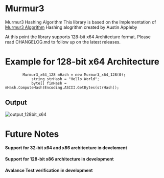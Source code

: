# Murmur3
Murmur3 Hashing Algorithm
This library is based on the Implementation of [Murmur3 Algorithm](https://github.com/aappleby/smhasher/wiki/MurmurHash3) Hashing alogrithm created by Austin Appleby 

At this point the library supports 128-bit x64 Architecture format.
Please read CHANGELOG.md to follow up on the latest releases.

# Example for 128-bit x64 Architecture

```
	    Murmur3_x64_128 mHash = new Murmur3_x64_128(0);
            string strHash = "Hello World";
            byte[] finHash = mHash.ComputeHash(Encoding.ASCII.GetBytes(strHash));
```
## Output
![output_128bit_x64](https://user-images.githubusercontent.com/10596504/42173045-ccb4998c-7deb-11e8-8c04-3d71e4e7d9f6.PNG)


# Future Notes
#### Support for 32-bit x64 and x86 architecture in develoment
#### Support for 128-bit x86 architecture in development
#### Avalance Test verification in development


